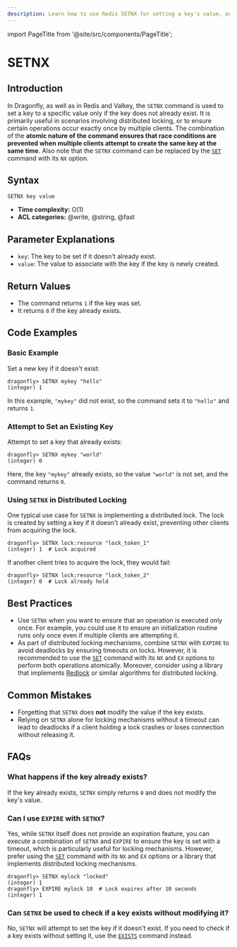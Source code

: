 ```yaml
---
description: Learn how to use Redis SETNX for setting a key's value, only if the key does not exist.
---
```


import PageTitle from '@site/src/components/PageTitle';

# SETNX

<PageTitle title="Redis SETNX Command (Documentation) | Dragonfly" />

## Introduction

In Dragonfly, as well as in Redis and Valkey, the `SETNX` command is used to set a key to a specific value only if the key does not already exist.
It is primarily useful in scenarios involving distributed locking, or to ensure certain operations occur exactly once by multiple clients.
The combination of the **atomic nature of the command ensures that race conditions are prevented when multiple clients attempt to create the same key at the same time**.
Also note that the `SETNX` command can be replaced by the [`SET`](set.md) command with its `NX` option.

## Syntax

```shell
SETNX key value
```

- **Time complexity:** O(1)
- **ACL categories:** @write, @string, @fast

## Parameter Explanations

- `key`: The key to be set if it doesn't already exist.
- `value`: The value to associate with the key if the key is newly created.

## Return Values

- The command returns `1` if the key was set.
- It returns `0` if the key already exists.

## Code Examples

### Basic Example

Set a new key if it doesn't exist:

```shell
dragonfly> SETNX mykey "hello"
(integer) 1
```

In this example, `"mykey"` did not exist, so the command sets it to `"hello"` and returns `1`.

### Attempt to Set an Existing Key

Attempt to set a key that already exists:

```shell
dragonfly> SETNX mykey "world"
(integer) 0
```

Here, the key `"mykey"` already exists, so the value `"world"` is not set, and the command returns `0`.

### Using `SETNX` in Distributed Locking

One typical use case for `SETNX` is implementing a distributed lock.
The lock is created by setting a key if it doesn't already exist, preventing other clients from acquiring the lock.

```shell
dragonfly> SETNX lock:resource "lock_token_1"
(integer) 1  # Lock acquired
```

If another client tries to acquire the lock, they would fail:

```shell
dragonfly> SETNX lock:resource "lock_token_2"
(integer) 0  # Lock already held
```

## Best Practices

- Use `SETNX` when you want to ensure that an operation is executed only once.
  For example, you could use it to ensure an initialization routine runs only once even if multiple clients are attempting it.
- As part of distributed locking mechanisms, combine `SETNX` with `EXPIRE` to avoid deadlocks by ensuring timeouts on locks.
  However, it is recommended to use the [`SET`](set.md) command with its `NX` and `EX` options to perform both operations atomically.
  Moreover, consider using a library that implements [Redlock](../../integrations/redlock.md) or similar algorithms for distributed locking.

## Common Mistakes

- Forgetting that `SETNX` does **not** modify the value if the key exists.
- Relying on `SETNX` alone for locking mechanisms without a timeout can lead to deadlocks if a client holding a lock crashes or loses connection without releasing it.

## FAQs

### What happens if the key already exists?

If the key already exists, `SETNX` simply returns `0` and does not modify the key's value.

### Can I use `EXPIRE` with `SETNX`?

Yes, while `SETNX` itself does not provide an expiration feature,
you can execute a combination of `SETNX` and `EXPIRE` to ensure the key is set with a timeout, which is particularly useful for locking mechanisms.
However, prefer using the [`SET`](set.md) command with its `NX` and `EX` options or a library that implements distributed locking mechanisms.

```shell
dragonfly> SETNX mylock "locked"
(integer) 1
dragonfly> EXPIRE mylock 10  # Lock expires after 10 seconds
(integer) 1
```

### Can `SETNX` be used to check if a key exists without modifying it?

No, `SETNX` will attempt to set the key if it doesn't exist.
If you need to check if a key exists without setting it, use the [`EXISTS`](../generic/exists.md) command instead.
